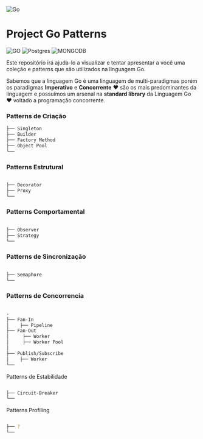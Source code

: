 ![Go](https://github.com/jeffotoni/project.go.standard/blob/master/.github/go-patterns.png)

# Project Go Patterns

![GO](https://img.shields.io/badge/GO-%2300ADD8?style=for-the-badge&logo=Go&labelColor=%23444444)
![Postgres
](https://img.shields.io/badge/POSTGRESQL-%23336791?style=for-the-badge&logo=PostgreSQL&logoColor=%23336791&labelColor=%23444444)
![MONGODB](https://img.shields.io/badge/MONGO-%237A248?style=for-the-badge&logo=MongoDB&labelColor=%23444444)

Este repositório irá ajuda-lo a visualizar e tentar apresentar a você uma coleção e patterns que são utilizados na linguagem Go.

Sabemos que a linguagem Go é uma linguagem de multi-paradigmas porém os paradigmas **Imperativo** e **Concorrente** ❤️
são os mais predominantes da linguagem e possuímos um arsenal na **standard library** da Linguagem Go ❤️ voltado a programação concorrente.


### Patterns de Criação

```bash
├── Singleton
├── Builder
├── Factory Method
├── Object Pool
└──
```

### Patterns Estrutural

```bash

├── Decorator
├── Proxy
└──
```


### Patterns Comportamental

```bash

├── Observer
├── Strategy
└──
```


### Patterns de Sincronização

```bash

├── Semaphore
└──
```

### Patterns de Concorrencia

```bash

-
├── Fan-In
│    ├── Pipeline
├── Fan-Out
│     ├── Worker
│     ├── Worker Pool
│
├── Publish/Subscribe
│    ├── Worker
└──
```

Patterns de Estabilidade

```bash

├── Circuit-Breaker
└──
```

Patterns Profiling

```bash

├── ?
└──

```